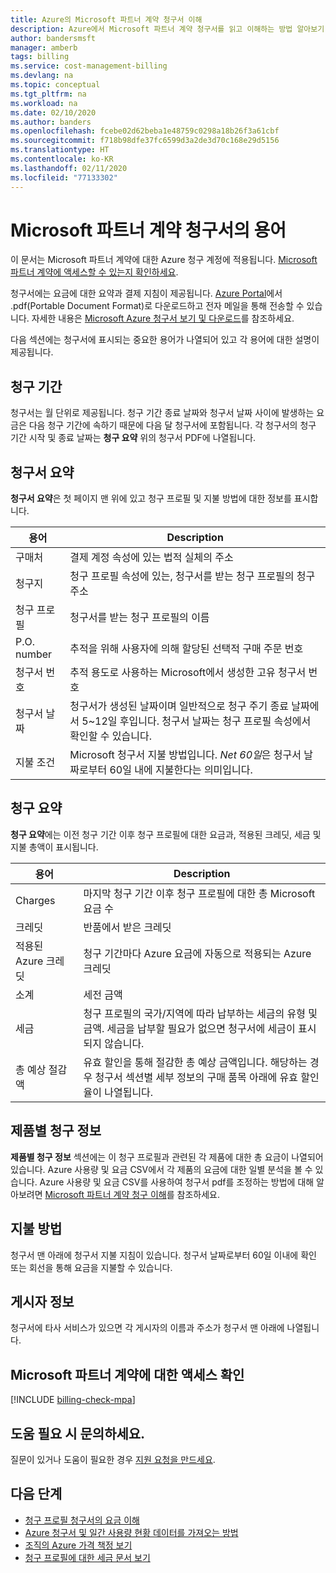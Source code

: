 ```yaml
---
title: Azure의 Microsoft 파트너 계약 청구서 이해
description: Azure에서 Microsoft 파트너 계약 청구서를 읽고 이해하는 방법 알아보기
author: bandersmsft
manager: amberb
tags: billing
ms.service: cost-management-billing
ms.devlang: na
ms.topic: conceptual
ms.tgt_pltfrm: na
ms.workload: na
ms.date: 02/10/2020
ms.author: banders
ms.openlocfilehash: fcebe02d62beba1e48759c0298a18b26f3a61cbf
ms.sourcegitcommit: f718b98dfe37fc6599d3a2de3d70c168e29d5156
ms.translationtype: HT
ms.contentlocale: ko-KR
ms.lasthandoff: 02/11/2020
ms.locfileid: "77133302"
---
```

# <a name="terms-in-your-microsoft-partner-agreement-invoice"></a>Microsoft 파트너 계약 청구서의 용어

이 문서는 Microsoft 파트너 계약에 대한 Azure 청구 계정에 적용됩니다. [Microsoft 파트너 계약에 액세스할 수 있는지 확인하세요](#check-access-to-a-microsoft-partner-agreement).

청구서에는 요금에 대한 요약과 결제 지침이 제공됩니다. [Azure Portal](https://portal.azure.com/)에서 .pdf(Portable Document Format)로 다운로드하고 전자 메일을 통해 전송할 수 있습니다. 자세한 내용은 [Microsoft Azure 청구서 보기 및 다운로드](download-azure-invoice.md)를 참조하세요.

다음 섹션에는 청구서에 표시되는 중요한 용어가 나열되어 있고 각 용어에 대한 설명이 제공됩니다.

## <a name="billing-period"></a>청구 기간

청구서는 월 단위로 제공됩니다. 청구 기간 종료 날짜와 청구서 날짜 사이에 발생하는 요금은 다음 청구 기간에 속하기 때문에 다음 달 청구서에 포함됩니다. 각 청구서의 청구 기간 시작 및 종료 날짜는 **청구 요약** 위의 청구서 PDF에 나열됩니다.

## <a name="invoice-summary"></a>청구서 요약

**청구서 요약**은 첫 페이지 맨 위에 있고 청구 프로필 및 지불 방법에 대한 정보를 표시합니다.

<!-- add screenshot -->

| 용어 | Description |
| --- | --- |
| 구매처 |결제 계정 속성에 있는 법적 실체의 주소|
| 청구지 |청구 프로필 속성에 있는, 청구서를 받는 청구 프로필의 청구 주소|
| 청구 프로필 |청구서를 받는 청구 프로필의 이름 |
| P.O. number |추적을 위해 사용자에 의해 할당된 선택적 구매 주문 번호 |
| 청구서 번호 |추적 용도로 사용하는 Microsoft에서 생성한 고유 청구서 번호 |
| 청구서 날짜 |청구서가 생성된 날짜이며 일반적으로 청구 주기 종료 날짜에서 5~12일 후입니다. 청구서 날짜는 청구 프로필 속성에서 확인할 수 있습니다.|
| 지불 조건 |Microsoft 청구서 지불 방법입니다. *Net 60일*은 청구서 날짜로부터 60일 내에 지불한다는 의미입니다. |

## <a name="billing-summary"></a>청구 요약

**청구 요약**에는 이전 청구 기간 이후 청구 프로필에 대한 요금과, 적용된 크레딧, 세금 및 지불 총액이 표시됩니다.

<!-- add screenshot -->

| 용어 | Description |
| --- | --- |
| Charges|마지막 청구 기간 이후 청구 프로필에 대한 총 Microsoft 요금 수 |
| 크레딧 |반품에서 받은 크레딧 |
| 적용된 Azure 크레딧 | 청구 기간마다 Azure 요금에 자동으로 적용되는 Azure 크레딧 |
| 소계 |세전 금액 |
| 세금 |청구 프로필의 국가/지역에 따라 납부하는 세금의 유형 및 금액. 세금을 납부할 필요가 없으면 청구서에 세금이 표시되지 않습니다. |
| 총 예상 절감액 |유효 할인을 통해 절감한 총 예상 금액입니다. 해당하는 경우 청구서 섹션별 세부 정보의 구매 품목 아래에 유효 할인율이 나열됩니다. |


## <a name="billing-details-by-product"></a>제품별 청구 정보

**제품별 청구 정보** 섹션에는 이 청구 프로필과 관련된 각 제품에 대한 총 요금이 나열되어 있습니다. Azure 사용량 및 요금 CSV에서 각 제품의 요금에 대한 일별 분석을 볼 수 있습니다. Azure 사용량 및 요금 CSV를 사용하여 청구서 pdf를 조정하는 방법에 대해 알아보려면 [Microsoft 파트너 계약 청구 이해](review-partner-agreement-bill.md)를 참조하세요.

## <a name="how-to-pay"></a>지불 방법

청구서 맨 아래에 청구서 지불 지침이 있습니다. 청구서 날짜로부터 60일 이내에 확인 또는 회선을 통해 요금을 지불할 수 있습니다.

## <a name="publisher-information"></a>게시자 정보

청구서에 타사 서비스가 있으면 각 게시자의 이름과 주소가 청구서 맨 아래에 나열됩니다.

## <a name="check-access-to-a-microsoft-partner-agreement"></a>Microsoft 파트너 계약에 대한 액세스 확인
[!INCLUDE [billing-check-mpa](../../../includes/billing-check-mpa.md)]

## <a name="need-help-contact-us"></a>도움 필요 시 문의하세요.

질문이 있거나 도움이 필요한 경우 [지원 요청을 만드세요](https://go.microsoft.com/fwlink/?linkid=2083458).

## <a name="next-steps"></a>다음 단계

- [청구 프로필 청구서의 요금 이해](review-customer-agreement-bill.md)
- [Azure 청구서 및 일간 사용량 현황 데이터를 가져오는 방법](../manage/download-azure-invoice-daily-usage-date.md)
- [조직의 Azure 가격 책정 보기](../manage/ea-pricing.md)
- [청구 프로필에 대한 세금 문서 보기](mca-download-tax-document.md)
